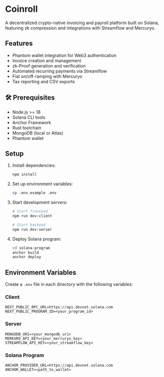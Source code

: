 # Coinroll

A decentralized crypto-native invoicing and payroll platform built on Solana, featuring zk compression and integrations with Streamflow and Mercuryo.

## Features

- Phantom wallet integration for Web3 authentication
- Invoice creation and management
- zk-Proof generation and verification
- Automated recurring payments via Streamflow
- Fiat on/off-ramping with Mercuryo
- Tax reporting and CSV exports


## 🛠️ Prerequisites

- Node.js >= 18
- Solana CLI tools
- Anchor Framework
- Rust toolchain
- MongoDB (local or Atlas)
- Phantom wallet

## Setup

1. Install dependencies:
   ```bash
   npm install
   ```

2. Set up environment variables:
   ```bash
   cp .env.example .env
   ```

3. Start development servers:
   ```bash
   # Start frontend
   npm run dev:client

   # Start backend
   npm run dev:server
   ```

4. Deploy Solana program:
   ```bash
   cd solana-program
   anchor build
   anchor deploy
   ```

## Environment Variables

Create a `.env` file in each directory with the following variables:

### Client
```
NEXT_PUBLIC_RPC_URL=https://api.devnet.solana.com
NEXT_PUBLIC_PROGRAM_ID=<your_program_id>
```

### Server
```
MONGODB_URI=<your_mongodb_uri>
MERKURO_API_KEY=<your_mercuryo_key>
STREAMFLOW_API_KEY=<your_streamflow_key>
```

### Solana Program
```
ANCHOR_PROVIDER_URL=https://api.devnet.solana.com
ANCHOR_WALLET=<path_to_wallet>
